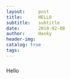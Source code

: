 ```yaml
---
layout:     post
title:      HELLO
subtitle:   subtitle
date:       2018-02-08
author:     Hasky
header-img:
catalog: true
tags:
---
```


###
Hello
